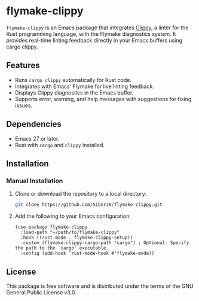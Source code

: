 # flymake-clippy

`flymake-clippy` is an Emacs package that integrates [Clippy](https://doc.rust-lang.org/clippy/), a linter for the Rust programming language, with the Flymake diagnostics system. It provides real-time linting feedback directly in your Emacs buffers using cargo clippy.

## Features

- Runs `cargo clippy` automatically for Rust code.
- Integrates with Emacs' Flymake for live linting feedback.
- Displays Clippy diagnostics in the Emacs buffer.
- Supports error, warning, and help messages with suggestions for fixing issues.

## Dependencies

- Emacs 27 or later.
- Rust with `cargo` and `clippy` installed.

## Installation

### Manual Installation

1. Clone or download the repository to a local directory:

    ```bash
    git clone https://github.com/SiberzK/flymake-clippy.git
    ```

2. Add the following to your Emacs configuration:

    ```elisp
    (use-package flymake-clippy
      :load-path "~/path/to/flymake-clippy"
      :hook ((rust-mode . flymake-clippy-setup))
      :custom (flymake-clippy-cargo-path "cargo") ; Optional: Specify the path to the `cargo' executable.
      :config (add-hook 'rust-mode-hook #'flymake-mode))
    ```

## License

This package is free software and is distributed under the terms of the GNU General Public License v3.0.
